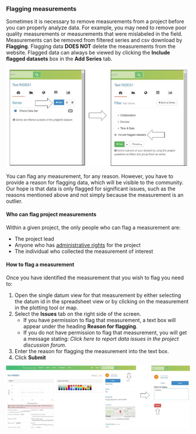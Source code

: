 ### Flagging measurements

Sometimes it is necessary to remove measurements from a project before you can properly analyze data. For example, you may need to remove poor quality measurements or measurements that were mislabeled in the field. Measurements can be removed from filtered series and csv download by **Flagging**. Flagging data **DOES NOT** delete the measurements from the website. Flagged data can always be viewed by clicking the **Include flagged datasets** box in the **Add Series** tab.

![Include flagged data](../images/tutorials/_data_quality_include_flagged.jpg)

You can flag any measurement, for any reason. However, you have to provide a reason for flagging data, which will be visible to the community. Our hope is that data is only flagged for significant issues, such as the reasons mentioned above and not simply because the measurement is an outlier.

#### Who can flag project measurements

Within a given project, the only people who can flag a measurement are:

- The project lead
- Anyone who has [administrative rights](https://photosynq.org/help/projects_Managing_Project_Settings) for the project
- The individual who collected the measurement of interest

#### How to flag a measurement

Once you have identified the measurement that you wish to flag you need to:

1. Open the single datum view for that measurement by either selecting the datum id in the spreadsheet view or by clicking on the measurement in the plotting tool or map.
2. Select the **Issues** tab on the right side of the screen.
    - If you have permission to flag that measurement, a text box will appear under the heading **Reason for flagging**.
    - If you do not have permission to flag that measurement, you will get a message stating: *Click here to report data issues in the project discussion forum*.
3. Enter the reason for flagging the measurement into the text box.
4. Click **Submit**

![Flag data](../images/tutorials/_data_quality_flag_data.jpg)

